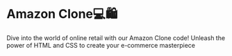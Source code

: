 # Amazon Clone💻🛍️ 
Dive into the world of online retail with our Amazon Clone code! Unleash the power of HTML and CSS to create your e-commerce masterpiece
